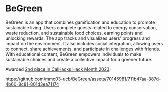 # BeGreen
BeGreen is an app that combines gamification and education to promote sustainable living. Users complete quests related to energy conservation, waste reduction, and sustainable food choices, earning points and unlocking rewards. The app tracks and visualizes users' progress and impact on the environment. It also includes social integration, allowing users to connect, share achievements, and participate in challenges with friends. With educational content, BeGreen empowers individuals to make sustainable choices and create a collective impact for a greener future.

Awarded [2nd place in CalHacks Hack Month 2023]([url](https://www.instagram.com/p/Cup1sIMovwo/?igshid=MzRlODBiNWFlZA%3D%3D&img_index=3))!


https://github.com/mmc03-ucb/BeGreen/assets/70145981/711b47aa-387d-4b60-8c81-801d3ea71174

